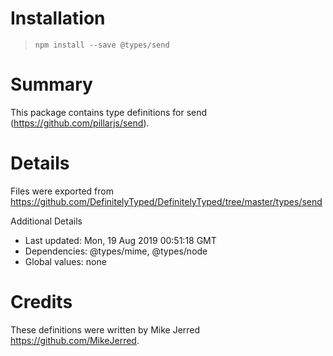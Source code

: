 # Installation
> `npm install --save @types/send`

# Summary
This package contains type definitions for send (https://github.com/pillarjs/send).

# Details
Files were exported from https://github.com/DefinitelyTyped/DefinitelyTyped/tree/master/types/send

Additional Details
 * Last updated: Mon, 19 Aug 2019 00:51:18 GMT
 * Dependencies: @types/mime, @types/node
 * Global values: none

# Credits
These definitions were written by Mike Jerred <https://github.com/MikeJerred>.
